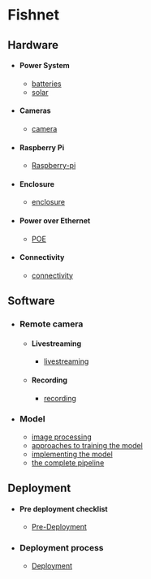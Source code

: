 # Fishnet 

## Hardware
- #### Power System
	- [batteries](../Batteries.md)
	- [solar](../Solar.md)
- #### Cameras
	- [camera](../camera.md)
- #### Raspberry Pi
	- [Raspberry-pi](../Raspberry-pi.md)
- #### Enclosure
	- [enclosure](../enclosure.md)
- #### Power over Ethernet
	- [POE](../POE.md)
- #### Connectivity
	- [connectivity](../connectivity.md)

## Software
- ### Remote camera
	- #### Livestreaming
		- [livestreaming](../livestreaming.md)
	- #### Recording 
		- [recording](../recording.md)
- ### Model
	- [image processing](../ImageProcessing)
	- [approaches to training the model](../ApproachesToTrainingTheModel)
	- [implementing the model](../ImplementingTheModle)
	- [the complete pipeline](../TheCompletePipeline)

## Deployment
- #### Pre deployment checklist
	- [Pre-Deployment](../Pre-Deployment)
- ### Deployment process
	- [Deployment](../Deployment)

